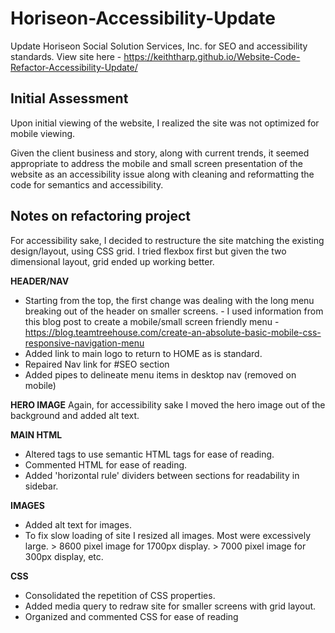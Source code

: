 # Horiseon-Accessibility-Update
Update Horiseon Social Solution Services, Inc. for SEO and accessibility standards.
View site here - https://keiththarp.github.io/Website-Code-Refactor-Accessibility-Update/

## Initial Assessment
Upon initial viewing of the website, I realized the site was not optimized for mobile viewing.

Given the client business and story, along with current trends, it seemed appropriate to address the mobile and small screen presentation of the website as an accessibility issue along with cleaning and reformatting the code for semantics and accessibility.

## Notes on refactoring project
For accessibility sake, I decided to restructure the site matching the existing design/layout, using CSS grid. I tried flexbox first but given the two dimensional layout, grid ended up working better.

**HEADER/NAV**
* Starting from the top, the first change was dealing with the long menu breaking out of the header on smaller screens. - I used information from this blog post to create a mobile/small screen friendly menu - https://blog.teamtreehouse.com/create-an-absolute-basic-mobile-css-responsive-navigation-menu
* Added link to main logo to return to HOME as is standard.
* Repaired Nav link for #SEO section
* Added pipes to delineate menu items in desktop nav (removed on mobile)

**HERO IMAGE**
Again, for accessibility sake I moved the hero image out of the background and added alt text.

**MAIN HTML**
* Altered tags to use semantic HTML tags for ease of reading.
* Commented HTML for ease of reading.
* Added 'horizontal rule' dividers between sections for readability in sidebar.

**IMAGES**
* Added alt text for images. 
* To fix slow loading of site I resized all images. Most were excessively large. > 8600 pixel image for 1700px display. > 7000 pixel image for 300px display, etc.

**CSS**
* Consolidated the repetition of CSS properties.
* Added media query to redraw site for smaller screens with grid layout.
* Organized and commented CSS for ease of reading




